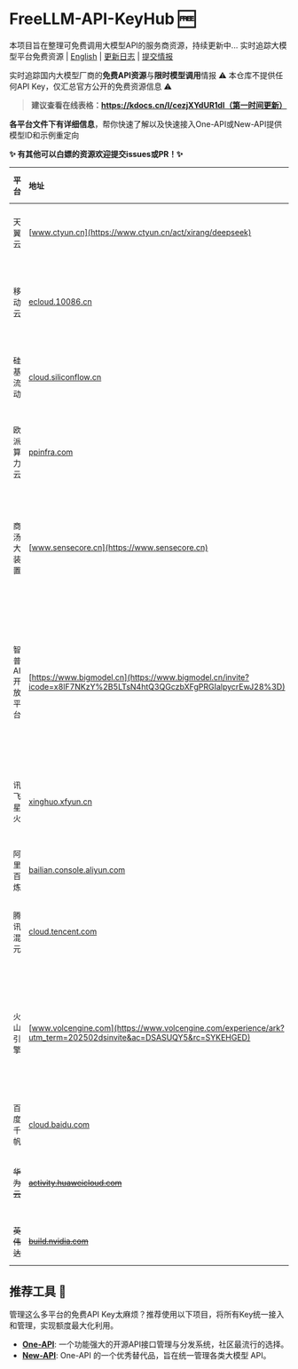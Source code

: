 # FreeLLM-API-KeyHub 🆓
本项目旨在整理可免费调用大模型API的服务商资源，持续更新中...
实时追踪大模型平台免费资源 | [English](README_EN.md) | [更新日志](#更新日志) | [提交情报](CONTRIBUTING.md)

实时追踪国内大模型厂商的**免费API资源**与**限时模型调用**情报
⚠️ 本仓库不提供任何API Key，仅汇总官方公开的免费资源信息 ⚠️

> **建议查看在线表格：https://kdocs.cn/l/cezjXYdUR1dl（第一时间更新）**

**各平台文件下有详细信息**，帮你快速了解以及快速接入One-API或New-API提供模型ID和示例重定向

**✨ 有其他可以白嫖的资源欢迎提交issues或PR！✨**

| 平台 | 地址 | 免费token数 | 有效期 | 活动 | 备注说明 | 图1 | 图2 |
| :--- | :--- | :--- | :--- | :--- | :--- | :--- | :--- |
| 天翼云 | [www.ctyun.cn](https://www.ctyun.cn/act/xirang/deepseek) | 2500万 | 两周 | 新用户 | 量大时间短<br>比之前更新了很多模型<br>主流开源都有 | ![图1](assets/images/clip_cell_image4.png) | ![图2](assets/images/天翼云图2.png) |
| 移动云 | [ecloud.10086.cn](https://ecloud.10086.cn/portal/act/deepseek) | 2500万 | 30天 | 新老用户 | 新版界面需要创建项目空间后弹出面板<br>更新了规范些的接口地址 | ![图1](assets/images/clip_cell_image5.png) | |
| 硅基流动 | [cloud.siliconflow.cn](https://cloud.siliconflow.cn/i/NpVqAT7X) | 2000万（14元） | 无 | **学生认证50元巨款**<br>邀请注册送14￥白嫖<br>可用前面我的链接注册（感谢） | 白嫖开始的地方<br>速度现在还好，之前慢<br>配额一直有效<br> | ![图1](assets/images/clip_cell_image9.png) | 可以使用前面我的要求链接哦！！！谢谢啦~ |
| 欧派算力云 | [ppinfra.com](https://ppinfra.com/user/register?invited_by=HPU4F4) | 新用户注册5￥<br>邀请注册得15￥ | 6月 | 邀请 1 位好友注册并完成实名认证，邀请人可得 30元无门槛代金券，被邀请人可得 15元无门槛代金券 | 可以使用前面我的要求链接<br>感谢 | ![图1](assets/images/clip_cell_image10.png) | |
| 商汤大装置 | [www.sensecore.cn](https://www.sensecore.cn) | 80元无门槛代金券 | 6月 | 图1：开通即送80元代金券<br />图2：3个月内1000万token免费用，不知道过期了没，反正有80元代金券 | 自家模型速率rpm限制还好、Deepseek、qwen3……低rpm<br>~~Deepseek R1/V3限时免费至5月9日~~ | ![图1](assets/images/商汤80元代金券.png) |  ![图2](assets/images/商汤1.png)|
| 智普AI开放平台 | [https://www.bigmodel.cn](https://www.bigmodel.cn/invite?icode=x8lF7NKzY%2B5LTsN4htQ3QGczbXFgPRGIalpycrEwJ28%3D) | 2000万<br />还有更多单个模型额度         | 3月              | 新用户注册得 2000万 Tokens，新模型免费玩到爽！   | 邀请一名新用户完成实名注册，双方均可获得智谱高性价比GLM-4.5-Air 模型2000万Tokens 每月最多邀请10名新用户，最多可获得2亿Tokens资源包 | ![图1](assets/images/GLM.png) | ![图2](assets/images/BigmodelPoster.png) |
| 讯飞星火 | [xinghuo.xfyun.cn](https://xinghuo.xfyun.cn/sparkapi) | 注册送20元礼品卡 | 无 | 我账户注册后又20元礼品卡无过期时间<br>页面中还有其他活动，请注意看 | 页面活动挺多的，比如“图1”<br>如“图2”直接就是说API免费使用不限量：图2地址 | ![图1](assets/images/clip_cell_image17.png) | ![图2](assets/images/clip_cell_image18.png) |
| 阿里百炼 | [bailian.console.aliyun.com](https://bailian.console.aliyun.com/) | 100万（每个模型） | 不同模型30~180天 | 新用户注册每个模型赠送100万tokens | 速度快、实力强、模型及种类多<br>我已欠费 | ![图1](assets/images/clip_cell_image8.png) | |
| 腾讯混元 | [cloud.tencent.com](https://cloud.tencent.com/document/product/1729/97731) | 100万（共享消耗） | 1年 | 自家混元模型共享消耗1年一百万<br>体验说明地址<br>其它模型活动未查看，有请反馈 | Deepseek R1/V3免费调用至北京时间2025年2月25日23:59:59 | ![图1](assets/images/clip_cell_image12.png) | |
| 火山引擎 | [www.volcengine.com](https://www.volcengine.com/experience/ark?utm_term=202502dsinvite&ac=DSASUQY5&rc=SYKEHGED) | 50万（每个模型） | 无 | ~~拉人注册送30￥大模代金券（无需实名）<br>送被邀请15￥（自己注册无）<br>邀请用户付费再送100￥<br>约可抵扣750万R1模型tokens<br>速度比较快后悔没有多撸点，几百狠狠用~~ | 如“图2”还可以参加“协作”活动<br>出卖自己数据，每天每个模型免费50万额度 | ![图1](assets/images/clip_cell_image2.png) | ![图2](assets/images/clip_cell_image3.png) |
| 百度千帆 | [cloud.baidu.com](https://cloud.baidu.com/product-s/qianfan_home) | 注册送20元 | 1月 | 注册后自动送<br>转换为tokens最多能用1000000+tokens | 送的20我是一点都没用啊 | ![图1](assets/images/clip_cell_image15.png) | |
| ~~华为云~~ | ~~[activity.huaweicloud.com](https://activity.huaweicloud.com/maas-ds.html)~~ | ~~200万（每个模型）~~ | ~~无~~ | ~~现没明确看见，有请联系我更新<br>一个模型一个接口地址<br>已更新Deepseek V3 0324版~~ | ~~无~~ | ![图1](assets/images/clip_cell_image6.png) | |
| ~~英伟达~~ | ~~[build.nvidia.com](https://build.nvidia.com/explore/discover)~~ | ~~前一千次调用免费~~ | | ~~没怎么用，依旧有效可联系~~ | | | |

## 推荐工具 🧰

管理这么多平台的免费API Key太麻烦？推荐使用以下项目，将所有Key统一接入和管理，实现额度最大化利用。

- **[One-API](https://github.com/songquanpeng/one-api)**: 一个功能强大的开源API接口管理与分发系统，社区最流行的选择。
- **[New-API](https://github.com/QuantumNous/new-api)**: One-API 的一个优秀替代品，旨在统一管理各类大模型 API。
